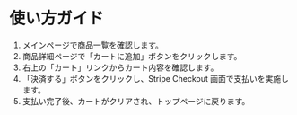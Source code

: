 # 使い方ガイド

1. メインページで商品一覧を確認します。
2. 商品詳細ページで「カートに追加」ボタンをクリックします。
3. 右上の「カート」リンクからカート内容を確認します。
4. 「決済する」ボタンをクリックし、Stripe Checkout 画面で支払いを実施します。
5. 支払い完了後、カートがクリアされ、トップページに戻ります。